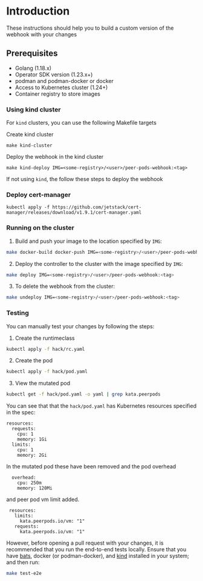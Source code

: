 # Introduction
These instructions should help you to build a custom version of the webhook with your
changes

## Prerequisites
- Golang (1.18.x)
- Operator SDK version (1.23.x+)
- podman and podman-docker or docker
- Access to Kubernetes cluster (1.24+)
- Container registry to store images


### Using kind cluster
For `kind` clusters, you can use the following Makefile targets

Create kind cluster
```
make kind-cluster
```
Deploy the webhook in the kind cluster
```
make kind-deploy IMG=<some-registry>/<user>/peer-pods-webhook:<tag>
```

If not using `kind`, the follow these steps to deploy the webhook

### Deploy cert-manager
```
kubectl apply -f https://github.com/jetstack/cert-manager/releases/download/v1.9.1/cert-manager.yaml
```

### Running on the cluster
1. Build and push your image to the location specified by `IMG`:

```sh
make docker-build docker-push IMG=<some-registry>/<user>/peer-pods-webhook:<tag>
```

2. Deploy the controller to the cluster with the image specified by `IMG`:

```sh
make deploy IMG=<some-registry>/<user>/peer-pods-webhook:<tag>
```
3. To delete the webhook from the cluster:

```sh
make undeploy IMG=<some-registry>/<user>/peer-pods-webhook:<tag>
```

### Testing
You can manually test your changes by following the steps:

1. Create the runtimeclass
```sh
kubectl apply -f hack/rc.yaml
```
2. Create the pod
```sh
kubectl apply -f hack/pod.yaml
```
3. View the mutated pod
```sh
kubectl get -f hack/pod.yaml -o yaml | grep kata.peerpods
```

You can see that that the `hack/pod.yaml` has Kubernetes resources specified in the spec:
```
resources:
  requests:
    cpu: 1
    memory: 1Gi
  limits:
    cpu: 1
    memory: 2Gi
```
In the mutated pod these have been removed and the pod overhead
```
  overhead:
    cpu: 250m
    memory: 120Mi
```

and peer pod vm limit added.
```
 resources:
   limits:
     kata.peerpods.io/vm: "1"
   requests:
     kata.peerpods.io/vm: "1"
```

However, before opening a pull request with your changes, it is recommended that you run
the end-to-end tests locally. Ensure that you have [bats](https://bats-core.readthedocs.io),
docker (or podman-docker), and [kind](https://kind.sigs.k8s.io/) installed in your system;
and then run:
```sh
make test-e2e
```
